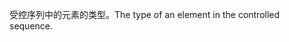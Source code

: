 <span data-ttu-id="fad83-101">受控序列中的元素的类型。</span><span class="sxs-lookup"><span data-stu-id="fad83-101">The type of an element in the controlled sequence.</span></span>